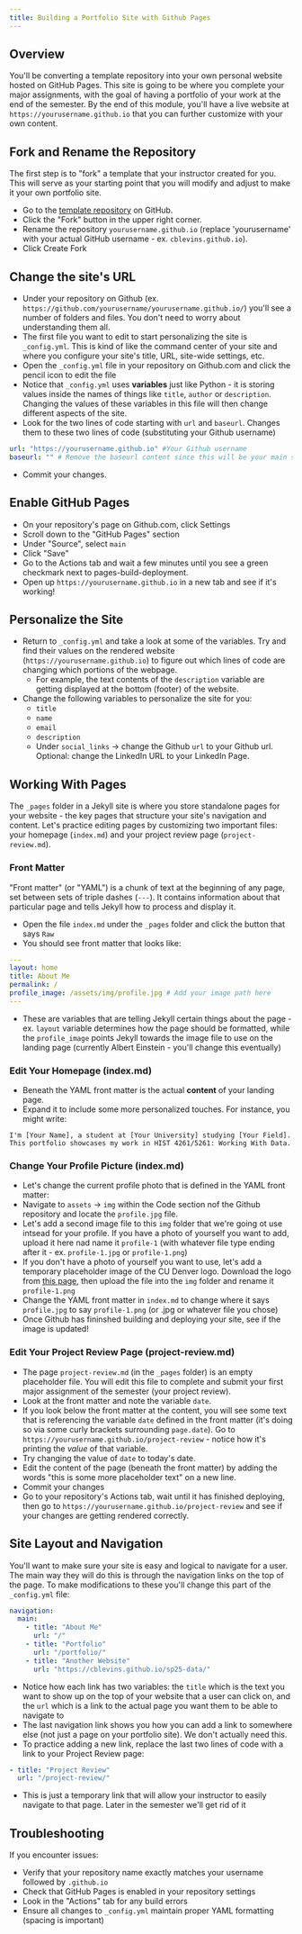 ```yaml
---
title: Building a Portfolio Site with Github Pages
---
```


## Overview

You'll be converting a template repository into your own personal website hosted on GitHub Pages. This site is going to be where you complete your major assignments, with the goal of having a portfolio of your work at the end of the semester. By the end of this module, you'll have a live website at `https://yourusername.github.io` that you can further customize with your own content.

## Fork and Rename the Repository

The first step is to "fork" a template that your instructor created for you. This will serve as your starting point that you will modify and adjust to make it your own portfolio site.

- Go to the [template repository](https://github.com/cblevins/sp25-data-portfolio) on GitHub.
- Click the "Fork" button in the upper right corner.
- Rename the repository `yourusername.github.io` (replace 'yourusername' with your actual GitHub username - ex. `cblevins.github.io`).
- Click Create Fork

## Change the site's URL

- Under your repository on Github (ex. `https://github.com/yourusername/yourusername.github.io/`) you'll see a number of folders and files. You don't need to worry about understanding them all.
- The first file you want to edit to start personalizing the site is `_config.yml`. This is kind of like the command center of your site and where you configure your site's title, URL, site-wide settings, etc.
- Open the `_config.yml` file in your repository on Github.com and click the pencil icon to edit the file
- Notice that `_config.yml` uses **variables** just like Python - it is storing values inside the names of things like `title`, `author` or `description`. Changing the values of these variables in this file will then change different aspects of the site.
- Look for the two lines of code starting with `url` and `baseurl`. Changes them to these two lines of code (substituting your Github username)

```yaml
url: "https://yourusername.github.io" #Your Github username
baseurl: "" # Remove the baseurl content since this will be your main site
```

- Commit your changes.

## Enable GitHub Pages

- On your repository's page on Github.com, click Settings
- Scroll down to the "GitHub Pages" section
- Under "Source", select `main`
- Click "Save"
- Go to the Actions tab and wait a few minutes until you see a green checkmark next to pages-build-deployment.
- Open up `https://yourusername.github.io` in a new tab and see if it's working!

## Personalize the Site

- Return to `_config.yml` and take a look at some of the variables. Try and find their values on the rendered website (`https://yourusername.github.io`) to figure out which lines of code are changing which portions of the webpage.
  - For example, the text contents of the `description` variable are getting displayed at the bottom (footer) of the website.
- Change the following variables to personalize the site for you:
  - `title`
  - `name`
  - `email`
  - `description`
  - Under `social_links` -> change the Github `url` to your Github url. Optional: change the LinkedIn URL to your LinkedIn Page.

## Working With Pages

The `_pages` folder in a Jekyll site is where you store standalone pages for your website - the key pages that structure your site's navigation and content. Let's practice editing pages by customizing two important files: your homepage (`index.md`) and your project review page (`project-review.md`).

### Front Matter

"Front matter" (or "YAML") is a chunk of text at the beginning of any page, set between sets of triple dashes (`---`). It contains information about that particular page and tells Jekyll how to process and display it.

- Open the file `index.md` under the `_pages` folder and click the button that says `Raw`
- You should see front matter that looks like:

```yaml
---
layout: home
title: About Me
permalink: /
profile_image: /assets/img/profile.jpg # Add your image path here
---
```

- These are variables that are telling Jekyll certain things about the page - ex. `layout` variable determines how the page should be formatted, while the `profile_image` points Jekyll towards the image file to use on the landing page (currently Albert Einstein - you'll change this eventually)

### Edit Your Homepage (index.md)

- Beneath the YAML front matter is the actual **content** of your landing page.
- Expand it to include some more personalized touches. For instance, you might write:

```
I'm [Your Name], a student at [Your University] studying [Your Field]. This portfolio showcases my work in HIST 4261/5261: Working With Data.
```

### Change Your Profile Picture (index.md)

- Let's change the current profile photo that is defined in the YAML front matter:
- Navigate to `assets` -> `img` within the Code section nof the Github repository and locate the `profile.jpg` file.
- Let's add a second image file to this `img` folder that we're going ot use intsead for your profile. If you have a photo of yourself you want to add, upload it here nad name it `profile-1` (with whatever file type ending after it - ex. `profile-1.jpg` or `profile-1.png`)
- If you don't have a photo of yourself you want to use, let's add a temporary placeholder image of the CU Denver logo. Download the logo from [this page](https://www.ucdenver.edu/images/default-source/global-theme-images/cu_logo.png), then upload the file into the `img` folder and rename it `profile-1.png`
- Change the YAML front matter in `index.md` to change where it says `profile.jpg` to say `profile-1.png` (or .jpg or whatever file you chose)
- Once Github has fininshed building and deploying your site, see if the image is updated!

### Edit Your Project Review Page (project-review.md)

- The page `project-review.md` (in the `_pages` folder) is an empty placeholder file. You will edit this file to complete and submit your first major assignment of the semester (your project review).
- Look at the front matter and note the variable `date`.
- If you look below the front matter at the content, you will see some text that is referencing the variable `date` defined in the front matter (it's doing so via some curly brackets surrounding `page.date`). Go to `https://yourusername.github.io/project-review` - notice how it's printing the _value_ of that variable.
- Try changing the value of `date` to today's date.
- Edit the content of the page (beneath the front matter) by adding the words "this is some more placeholder text" on a new line.
- Commit your changes
- Go to your repository's Actions tab, wait until it has finished deploying, then go to `https://yourusername.github.io/project-review` and see if your changes are getting rendered correctly.

## Site Layout and Navigation

You'll want to make sure your site is easy and logical to navigate for a user. The main way they will do this is through the navigation links on the top of the page. To make modifications to these you'll change this part of the `_config.yml` file:

```yaml
navigation:
  main:
    - title: "About Me"
      url: "/"
    - title: "Portfolio"
      url: "/portfolio/"
    - title: "Another Website"
      url: "https://cblevins.github.io/sp25-data/"
```

- Notice how each link has two variables: the `title` which is the text you want to show up on the top of your website that a user can click on, and the `url` which is a link to the actual page you want them to be able to navigate to
- The last navigation link shows you how you can add a link to somewhere else (not just a page on your portfolio site). We don't actually need this.
- To practice adding a new link, replace the last two lines of code with a link to your Project Review page:

```yaml
- title: "Project Review"
  url: "/project-review/"
```

- This is just a temporary link that will allow your instructor to easily navigate to that page. Later in the semester we'll get rid of it

## Troubleshooting

If you encounter issues:

- Verify that your repository name exactly matches your username followed by `.github.io`
- Check that GitHub Pages is enabled in your repository settings
- Look in the "Actions" tab for any build errors
- Ensure all changes to `_config.yml` maintain proper YAML formatting (spacing is important)

